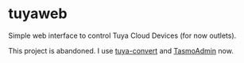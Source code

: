 # tuyaweb

Simple web interface to control Tuya Cloud Devices (for now outlets).

This project is abandoned. I use [tuya-convert](https://github.com/ct-Open-Source/tuya-convert/) and [TasmoAdmin](https://github.com/reloxx13/TasmoAdmin) now.
